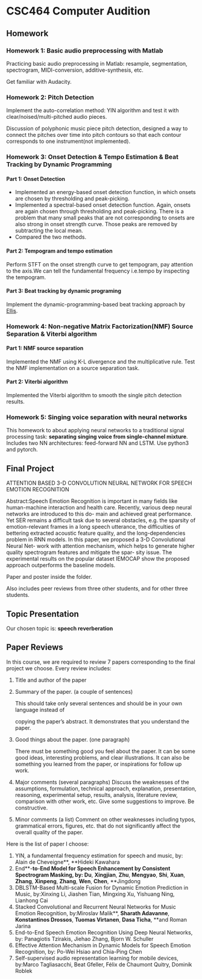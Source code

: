 # CSC464 Computer Audition

## Homework

### Homework 1: Basic audio preprocessing with Matlab

Practicing basic audio preprocessing in Matlab: resample, segmentation, spectrogram, MIDI-conversion,  additive-synthesis, etc.

Get familiar with Audacity.



### Homework 2: Pitch Detection

Implement the auto-correlation method: YIN algorithm and test it with clear/noised/multi-pitched audio pieces.

Discussion of polyphonic music piece pitch detection, designed a way to connect the pitches over time into pitch contours so that each contour corresponds to one instrument(not implemented).



### Homework 3: Onset Detection & Tempo Estimation & Beat Tracking by Dynamic Programming

#### Part 1: Onset Detection

- Implemented an energy-based onset detection function, in which onsets are chosen by thresholding and peak-picking.
- Implemented a spectral-based onset detection function. Again, onsets are again chosen through thresholding and peak-picking. There is a problem that many small peaks that are not corresponding to onsets are also strong in onset strength curve. Those peaks are removed by subtracting the local mean.
- Compared the two methods.

#### Part 2: Tempogram and tempo estimation

Perform STFT on the onset strength curve to get tempogram, pay attention to the axis.We can tell the fundamental frequency i.e.tempo by inspecting the tempogram.

#### Part 3: Beat tracking by dynamic programing

 Implement the dynamic-programming-based beat tracking approach by [Ellis](http://www2.ece.rochester.edu/~zduan/teaching/ece477/reading/Ellis_BeatTrackingByDynamicProgramming_07.pdf).



### Homework 4: Non-negative Matrix Factorization(NMF) Source Separation & Viterbi algorithm

#### Part 1: NMF source separation

Implemented the NMF using K-L divergence and the multiplicative rule. Test the NMF implementation on a source separation task.

#### Part 2: Viterbi algorithm

 Implemented the Viterbi algorithm to smooth the single pitch detection results.



### Homework 5: **Singing voice separation with neural networks**

This homework to about applying neural networks to a traditional signal processing task: **separating singing voice from single-channel mixture**. Includes two NN architectures: feed-forward NN and LSTM. Use python3 and pytorch.



## Final Project

ATTENTION BASED 3-D CONVOLUTION NEURAL NETWORK FOR SPEECH EMOTION RECOGNITION

Abstract:Speech Emotion Recognition is important in many fields like human-machine interaction and health care. Recently, various deep neural networks are introduced to this do- main and achieved great performance. Yet SER remains a difficult task due to several obstacles, e.g. the sparsity of emotion-relevant frames in a long speech utterance, the difficulties of bettering extracted acoustic feature quality, and the long-dependencies problem in RNN models. In this paper, we proposed a 3-D Convolutional Neural Net- work with attention mechanism, which helps to generate higher quality spectrogram features and mitigate the spar- sity issue. The experimental results on the popular dataset IEMOCAP show the proposed approach outperforms the baseline models.

Paper and poster inside the folder.

Also includes peer reviews from three other students, and for other three students.



## Topic Presentation

Our chosen topic is: **speech reverberation**



## Paper Reviews

In this course, we are required to review 7 papers corresponding to the final project we choose. Every review includes:

1. Title and author of the paper

2. Summary of the paper. (a couple of sentences)

   This should take only several sentences and should be in your own language instead of

   copying the paper’s abstract. It demonstrates that you understand the paper.

3. Good things about the paper. (one paragraph)

   There must be something good you feel about the paper. It can be some good ideas, interesting problems, and clear illustrations. It can also be something you learned from the paper, or inspirations for follow up work.

4. Major comments (several paragraphs)
    Discuss the weaknesses of the assumptions, formulation, technical approach, explanation, presentation, reasoning, experimental setup, results, analysis, literature review, comparison with other work, etc. Give some suggestions to improve. Be constructive.

5. Minor comments (a list)
    Comment on other weaknesses including typos, grammatical errors, figures, etc. that do not significantly affect the overall quality of the paper.

Here is the list of paper I choose:

1. YIN, a fundamental frequency estimation for speech and music, by: Alain de Cheveigne**, **Hideki Kawahara
2. End**-**to**-**End Model for Speech Enhancement by Consistent Spectrogram Masking, by: Du**, **Xingjian**, **Zhu**, **Mengyao**, **Shi**, **Xuan**, **Zhang**, **Xinpeng**, **Zhang**, **Wen**, **Chen**, **Jingdong
3. DBLSTM-Based Multi-scale Fusion for Dynamic Emotion Prediction in Music, by:Xinxing Li, Jiashen Tian, Mingxing Xu, Yishuang Ning, Lianhong Cai
4. Stacked Convolutional and Recurrent Neural Networks for Music Emotion Recognition, by:Miroslav Malik**, **Sharath Adavanne**, **Konstantinos Drossos**, **Tuomas Virtanen**, **Dasa Ticha**, **and Roman Jarina
5. End-to-End Speech Emotion Recognition Using Deep Neural Networks, by: Panagiotis Tzirakis, Jiehao Zhang, Bjorn W. Schuller
6. Effective Attention Mechanism in Dynamic Models for Speech Emotion Recognition, by: Po-Wei Hsiao and Chia-Ping Chen
7. Self-supervised audio representation learning for mobile devices, by:Marco Tagliasacchi, Beat Gfeller, Félix de Chaumont Quitry, Dominik Roblek













